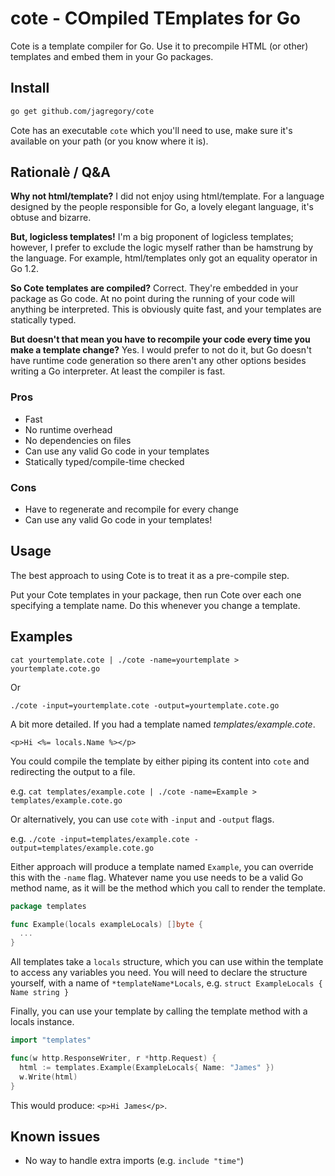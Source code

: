# cote - COmpiled TEmplates for Go

Cote is a template compiler for Go. Use it to precompile HTML (or other) templates and embed them in your Go packages.

## Install

```bash
go get github.com/jagregory/cote
```

Cote has an executable `cote` which you'll need to use, make sure it's available on your path (or you know where it is).

## Rationalè / Q&A

**Why not html/template?** I did not enjoy using html/template. For a language designed by the people responsible for Go, a lovely elegant language, it's obtuse and bizarre.

**But, logicless templates!** I'm a big proponent of logicless templates; however, I prefer to exclude the logic myself rather than be hamstrung by the language. For example, html/templates only got an equality operator in Go 1.2.

**So Cote templates are compiled?** Correct. They're embedded in your package as Go code. At no point during the running of your code will anything be interpreted. This is obviously quite fast, and your templates are statically typed.

**But doesn't that mean you have to recompile your code every time you make a template change?** Yes. I would prefer to not do it, but Go doesn't have runtime code generation so there aren't any other options besides writing a Go interpreter. At least the compiler is fast.

### Pros

  * Fast
  * No runtime overhead
  * No dependencies on files
  * Can use any valid Go code in your templates
  * Statically typed/compile-time checked

### Cons

  * Have to regenerate and recompile for every change
  * Can use any valid Go code in your templates!

## Usage

The best approach to using Cote is to treat it as a pre-compile step.

Put your Cote templates in your package, then run Cote over each one specifying a template name. Do this whenever you change a template.

## Examples

    cat yourtemplate.cote | ./cote -name=yourtemplate > yourtemplate.cote.go

Or

    ./cote -input=yourtemplate.cote -output=yourtemplate.cote.go

A bit more detailed. If you had a template named *templates/example.cote*.

    <p>Hi <%= locals.Name %></p>

You could compile the template by either piping its content into `cote` and redirecting the output to a file.

e.g. `cat templates/example.cote | ./cote -name=Example > templates/example.cote.go`

Or alternatively, you can use `cote` with `-input` and `-output` flags.

e.g. `./cote -input=templates/example.cote -output=templates/example.cote.go`

Either approach will produce a template named `Example`, you can override this with the `-name` flag. Whatever name you use needs to be a valid Go method name, as it will be the method which you call to render the template.

```go
package templates

func Example(locals exampleLocals) []byte {
  ...
}
```

All templates take a `locals` structure, which you can use within the template to access any variables you need. You will need to declare the structure yourself, with a name of `*templateName*Locals`, e.g. `struct ExampleLocals { Name string }`

Finally, you can use your template by calling the template method with a locals instance.

```go
import "templates"

func(w http.ResponseWriter, r *http.Request) {
  html := templates.Example(ExampleLocals{ Name: "James" })
  w.Write(html)
}
```

This would produce: `<p>Hi James</p>`.

## Known issues

  * No way to handle extra imports (e.g. `include "time"`)
